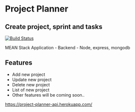 # Project Planner
## Create project, sprint and tasks

[![Build Status](https://travis-ci.org/joemccann/dillinger.svg?branch=master)](https://travis-ci.org/joemccann/dillinger)

MEAN Stack Application - 
Backend - Node, express, mongodb

## Features

- Add new project
- Update new project
- Delete new project
- List of new project
- Other features will be coming soon..


https://project-planner-api.herokuapp.com/



